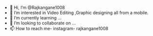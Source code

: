 - 👋 Hi, I’m @Rajkangane1008
- 👀 I’m interested in Video Editing ,Graphic designing all from a mobile.
- 🌱 I’m currently learning ...
- 💞️ I’m looking to collaborate on ...
- 📫 How to reach me- instagram- rajkangane1008

<!---
Rajkangane1008/Rajkangane1008 is a ✨ special ✨ repository because its `README.md` (this file) appears on your GitHub profile.
You can click the Preview link to take a look at your changes.
--->
